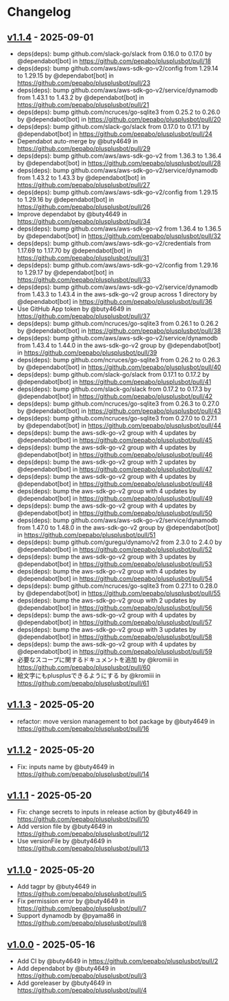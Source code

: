 # Changelog

## [v1.1.4](https://github.com/pepabo/plusplusbot/compare/v1.1.3...v1.1.4) - 2025-09-01
- deps(deps): bump github.com/slack-go/slack from 0.16.0 to 0.17.0 by @dependabot[bot] in https://github.com/pepabo/plusplusbot/pull/18
- deps(deps): bump github.com/aws/aws-sdk-go-v2/config from 1.29.14 to 1.29.15 by @dependabot[bot] in https://github.com/pepabo/plusplusbot/pull/23
- deps(deps): bump github.com/aws/aws-sdk-go-v2/service/dynamodb from 1.43.1 to 1.43.2 by @dependabot[bot] in https://github.com/pepabo/plusplusbot/pull/21
- deps(deps): bump github.com/ncruces/go-sqlite3 from 0.25.2 to 0.26.0 by @dependabot[bot] in https://github.com/pepabo/plusplusbot/pull/20
- deps(deps): bump github.com/slack-go/slack from 0.17.0 to 0.17.1 by @dependabot[bot] in https://github.com/pepabo/plusplusbot/pull/24
- Dependabot auto-merge by @buty4649 in https://github.com/pepabo/plusplusbot/pull/29
- deps(deps): bump github.com/aws/aws-sdk-go-v2 from 1.36.3 to 1.36.4 by @dependabot[bot] in https://github.com/pepabo/plusplusbot/pull/28
- deps(deps): bump github.com/aws/aws-sdk-go-v2/service/dynamodb from 1.43.2 to 1.43.3 by @dependabot[bot] in https://github.com/pepabo/plusplusbot/pull/27
- deps(deps): bump github.com/aws/aws-sdk-go-v2/config from 1.29.15 to 1.29.16 by @dependabot[bot] in https://github.com/pepabo/plusplusbot/pull/26
- Improve dependabot by @buty4649 in https://github.com/pepabo/plusplusbot/pull/34
- deps(deps): bump github.com/aws/aws-sdk-go-v2 from 1.36.4 to 1.36.5 by @dependabot[bot] in https://github.com/pepabo/plusplusbot/pull/32
- deps(deps): bump github.com/aws/aws-sdk-go-v2/credentials from 1.17.69 to 1.17.70 by @dependabot[bot] in https://github.com/pepabo/plusplusbot/pull/31
- deps(deps): bump github.com/aws/aws-sdk-go-v2/config from 1.29.16 to 1.29.17 by @dependabot[bot] in https://github.com/pepabo/plusplusbot/pull/33
- deps(deps): bump github.com/aws/aws-sdk-go-v2/service/dynamodb from 1.43.3 to 1.43.4 in the aws-sdk-go-v2 group across 1 directory by @dependabot[bot] in https://github.com/pepabo/plusplusbot/pull/36
- Use GitHub App token by @buty4649 in https://github.com/pepabo/plusplusbot/pull/37
- deps(deps): bump github.com/ncruces/go-sqlite3 from 0.26.1 to 0.26.2 by @dependabot[bot] in https://github.com/pepabo/plusplusbot/pull/38
- deps(deps): bump github.com/aws/aws-sdk-go-v2/service/dynamodb from 1.43.4 to 1.44.0 in the aws-sdk-go-v2 group by @dependabot[bot] in https://github.com/pepabo/plusplusbot/pull/39
- deps(deps): bump github.com/ncruces/go-sqlite3 from 0.26.2 to 0.26.3 by @dependabot[bot] in https://github.com/pepabo/plusplusbot/pull/40
- deps(deps): bump github.com/slack-go/slack from 0.17.1 to 0.17.2 by @dependabot[bot] in https://github.com/pepabo/plusplusbot/pull/41
- deps(deps): bump github.com/slack-go/slack from 0.17.2 to 0.17.3 by @dependabot[bot] in https://github.com/pepabo/plusplusbot/pull/42
- deps(deps): bump github.com/ncruces/go-sqlite3 from 0.26.3 to 0.27.0 by @dependabot[bot] in https://github.com/pepabo/plusplusbot/pull/43
- deps(deps): bump github.com/ncruces/go-sqlite3 from 0.27.0 to 0.27.1 by @dependabot[bot] in https://github.com/pepabo/plusplusbot/pull/44
- deps(deps): bump the aws-sdk-go-v2 group with 4 updates by @dependabot[bot] in https://github.com/pepabo/plusplusbot/pull/45
- deps(deps): bump the aws-sdk-go-v2 group with 4 updates by @dependabot[bot] in https://github.com/pepabo/plusplusbot/pull/46
- deps(deps): bump the aws-sdk-go-v2 group with 2 updates by @dependabot[bot] in https://github.com/pepabo/plusplusbot/pull/47
- deps(deps): bump the aws-sdk-go-v2 group with 4 updates by @dependabot[bot] in https://github.com/pepabo/plusplusbot/pull/48
- deps(deps): bump the aws-sdk-go-v2 group with 4 updates by @dependabot[bot] in https://github.com/pepabo/plusplusbot/pull/49
- deps(deps): bump the aws-sdk-go-v2 group with 4 updates by @dependabot[bot] in https://github.com/pepabo/plusplusbot/pull/50
- deps(deps): bump github.com/aws/aws-sdk-go-v2/service/dynamodb from 1.47.0 to 1.48.0 in the aws-sdk-go-v2 group by @dependabot[bot] in https://github.com/pepabo/plusplusbot/pull/51
- deps(deps): bump github.com/guregu/dynamo/v2 from 2.3.0 to 2.4.0 by @dependabot[bot] in https://github.com/pepabo/plusplusbot/pull/52
- deps(deps): bump the aws-sdk-go-v2 group with 3 updates by @dependabot[bot] in https://github.com/pepabo/plusplusbot/pull/53
- deps(deps): bump the aws-sdk-go-v2 group with 4 updates by @dependabot[bot] in https://github.com/pepabo/plusplusbot/pull/54
- deps(deps): bump github.com/ncruces/go-sqlite3 from 0.27.1 to 0.28.0 by @dependabot[bot] in https://github.com/pepabo/plusplusbot/pull/55
- deps(deps): bump the aws-sdk-go-v2 group with 2 updates by @dependabot[bot] in https://github.com/pepabo/plusplusbot/pull/56
- deps(deps): bump the aws-sdk-go-v2 group with 4 updates by @dependabot[bot] in https://github.com/pepabo/plusplusbot/pull/57
- deps(deps): bump the aws-sdk-go-v2 group with 3 updates by @dependabot[bot] in https://github.com/pepabo/plusplusbot/pull/58
- deps(deps): bump the aws-sdk-go-v2 group with 4 updates by @dependabot[bot] in https://github.com/pepabo/plusplusbot/pull/59
- 必要なスコープに関するドキュメントを追加 by @kromiii in https://github.com/pepabo/plusplusbot/pull/60
- 絵文字にもplusplusできるようにする by @kromiii in https://github.com/pepabo/plusplusbot/pull/61

## [v1.1.3](https://github.com/pepabo/plusplusbot/compare/v1.1.2...v1.1.3) - 2025-05-20
- refactor: move version management to bot package by @buty4649 in https://github.com/pepabo/plusplusbot/pull/16

## [v1.1.2](https://github.com/pepabo/plusplusbot/compare/v1.1.1...v1.1.2) - 2025-05-20
- Fix: inputs name by @buty4649 in https://github.com/pepabo/plusplusbot/pull/14

## [v1.1.1](https://github.com/pepabo/plusplusbot/compare/v1.1.0...v1.1.1) - 2025-05-20
- Fix: change secrets to inputs in release action by @buty4649 in https://github.com/pepabo/plusplusbot/pull/10
- Add version file by @buty4649 in https://github.com/pepabo/plusplusbot/pull/12
- Use versionFile by @buty4649 in https://github.com/pepabo/plusplusbot/pull/13

## [v1.1.0](https://github.com/pepabo/plusplusbot/compare/v1.0.0...v1.1.0) - 2025-05-20
- Add tagpr by @buty4649 in https://github.com/pepabo/plusplusbot/pull/5
- Fix permission error by @buty4649 in https://github.com/pepabo/plusplusbot/pull/7
- Support dynamodb by @pyama86 in https://github.com/pepabo/plusplusbot/pull/8

## [v1.0.0](https://github.com/pepabo/plusplusbot/commits/v1.0.0) - 2025-05-16
- Add CI by @buty4649 in https://github.com/pepabo/plusplusbot/pull/2
- Add dependabot by @buty4649 in https://github.com/pepabo/plusplusbot/pull/3
- Add goreleaser by @buty4649 in https://github.com/pepabo/plusplusbot/pull/4
